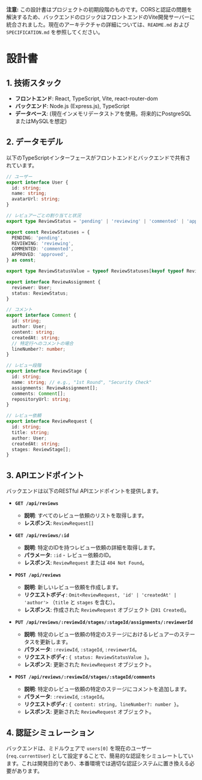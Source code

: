 **注意:** この設計書はプロジェクトの初期段階のものです。CORSと認証の問題を解決するため、バックエンドのロジックはフロントエンドのVite開発サーバーに統合されました。現在のアーキテクチャの詳細については、`README.md` および `SPECIFICATION.md` を参照してください。

# 設計書

## 1. 技術スタック

*   **フロントエンド**: React, TypeScript, Vite, react-router-dom
*   **バックエンド**: Node.js (Express.js), TypeScript
*   **データベース**: (現在インメモリデータストアを使用。将来的にPostgreSQLまたはMySQLを想定)

## 2. データモデル

以下のTypeScriptインターフェースがフロントエンドとバックエンドで共有されています。

```typescript
// ユーザー
export interface User {
  id: string;
  name: string;
  avatarUrl: string;
}

// レビュアーごとの割り当てと状況
export type ReviewStatus = 'pending' | 'reviewing' | 'commented' | 'approved';

export const ReviewStatuses = {
  PENDING: 'pending',
  REVIEWING: 'reviewing',
  COMMENTED: 'commented',
  APPROVED: 'approved',
} as const;

export type ReviewStatusValue = typeof ReviewStatuses[keyof typeof ReviewStatuses];

export interface ReviewAssignment {
  reviewer: User;
  status: ReviewStatus;
}

// コメント
export interface Comment {
  id: string;
  author: User;
  content: string;
  createdAt: string;
  // 特定行へのコメントの場合
  lineNumber?: number;
}

// レビュー段階
export interface ReviewStage {
  id: string;
  name: string; // e.g., "1st Round", "Security Check"
  assignments: ReviewAssignment[];
  comments: Comment[];
  repositoryUrl: string;
}

// レビュー依頼
export interface ReviewRequest {
  id: string;
  title: string;
  author: User;
  createdAt: string;
  stages: ReviewStage[];
}
```

## 3. APIエンドポイント

バックエンドは以下のRESTful APIエンドポイントを提供します。

*   **`GET /api/reviews`**
    *   **説明**: すべてのレビュー依頼のリストを取得します。
    *   **レスポンス**: `ReviewRequest[]`

*   **`GET /api/reviews/:id`**
    *   **説明**: 特定のIDを持つレビュー依頼の詳細を取得します。
    *   **パラメータ**: `:id` - レビュー依頼のID。
    *   **レスポンス**: `ReviewRequest` または `404 Not Found`。

*   **`POST /api/reviews`**
    *   **説明**: 新しいレビュー依頼を作成します。
    *   **リクエストボディ**: `Omit<ReviewRequest, 'id' | 'createdAt' | 'author'>` （`title` と `stages` を含む）。
    *   **レスポンス**: 作成された `ReviewRequest` オブジェクト (`201 Created`)。

*   **`PUT /api/reviews/:reviewId/stages/:stageId/assignments/:reviewerId`**
    *   **説明**: 特定のレビュー依頼の特定のステージにおけるレビュアーのステータスを更新します。
    *   **パラメータ**: `:reviewId`, `:stageId`, `:reviewerId`。
    *   **リクエストボディ**: `{ status: ReviewStatusValue }`。
    *   **レスポンス**: 更新された `ReviewRequest` オブジェクト。

*   **`POST /api/reviews/:reviewId/stages/:stageId/comments`**
    *   **説明**: 特定のレビュー依頼の特定のステージにコメントを追加します。
    *   **パラメータ**: `:reviewId`, `:stageId`。
    *   **リクエストボディ**: `{ content: string, lineNumber?: number }`。
    *   **レスポンス**: 更新された `ReviewRequest` オブジェクト。

## 4. 認証シミュレーション

バックエンドは、ミドルウェアで `users[0]` を現在のユーザー (`req.currentUser`) として設定することで、簡易的な認証をシミュレートしています。これは開発目的であり、本番環境では適切な認証システムに置き換える必要があります。